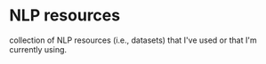 # NLP resources
collection of NLP resources (i.e., datasets) that I've used or that I'm currently using.
